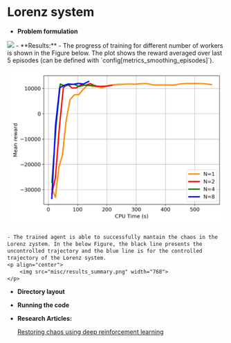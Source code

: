 # Lorenz system
- **Problem formulation**
<img src="https://render.githubusercontent.com/render/math?math=e^{i \pi} = -1">
- **Results:**
	- The progress of training for different number of workers is shown in the Figure below. The plot shows the reward averaged over last 5 episodes (can be defined with `config[metrics_smoothing_episodes]`).  
	<p align="center">
		<img src="misc/mean_reward.png" width="512">
	</p>
	
	- The trained agent is able to successfully mantain the chaos in the Lorenz zystem. In the below Figure, the black line presents the uncontrolled trajectory and the blue line is for the controlled trajectory of the Lorenz system.       
	<p align="center">
		<img src="misc/results_summary.png" width="768">
	</p>

- **Directory layout**

- **Running the code**

- **Research Articles:**  

	[Restoring chaos using deep reinforcement learning](https://aip.scitation.org/doi/abs/10.1063/5.0002047?journalCode=cha)




